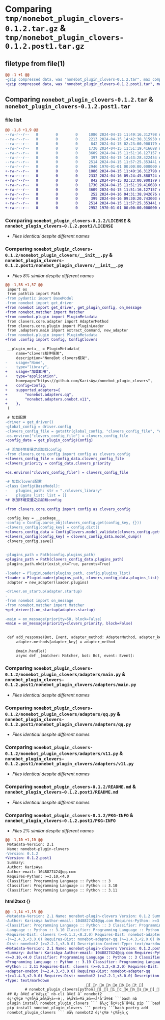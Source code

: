 # Comparing `tmp/nonebot_plugin_clovers-0.1.2.tar.gz` & `tmp/nonebot_plugin_clovers-0.1.2.post1.tar.gz`

## filetype from file(1)

```diff
@@ -1 +1 @@
-gzip compressed data, was "nonebot_plugin_clovers-0.1.2.tar", max compression
+gzip compressed data, was "nonebot_plugin_clovers-0.1.2.post1.tar", max compression
```

## Comparing `nonebot_plugin_clovers-0.1.2.tar` & `nonebot_plugin_clovers-0.1.2.post1.tar`

### file list

```diff
@@ -1,8 +1,9 @@
--rw-r--r--   0        0        0     1086 2024-04-15 11:49:16.312798 nonebot_plugin_clovers-0.1.2/LICENSE
--rw-r--r--   0        0        0     2213 2024-04-15 14:42:38.315950 nonebot_plugin_clovers-0.1.2/nonebot_plugin_clovers/__init__.py
--rw-r--r--   0        0        0      842 2024-04-15 02:23:00.900179 nonebot_plugin_clovers-0.1.2/nonebot_plugin_clovers/adapters/main.py
--rw-r--r--   0        0        0     1730 2024-04-15 11:51:19.416688 nonebot_plugin_clovers-0.1.2/nonebot_plugin_clovers/adapters/qq.py
--rw-r--r--   0        0        0     3609 2024-04-15 11:51:16.127157 nonebot_plugin_clovers-0.1.2/nonebot_plugin_clovers/adapters/v11.py
--rw-r--r--   0        0        0      397 2024-04-15 14:43:28.422454 nonebot_plugin_clovers-0.1.2/pyproject.toml
--rw-r--r--   0        0        0     2514 2024-04-15 11:57:25.353441 nonebot_plugin_clovers-0.1.2/README.md
--rw-r--r--   0        0        0     2946 1970-01-01 00:00:00.000000 nonebot_plugin_clovers-0.1.2/PKG-INFO
+-rw-r--r--   0        0        0     1086 2024-04-15 11:49:16.312798 nonebot_plugin_clovers-0.1.2.post1/LICENSE
+-rw-r--r--   0        0        0     2332 2024-04-16 09:24:45.888724 nonebot_plugin_clovers-0.1.2.post1/nonebot_plugin_clovers/__init__.py
+-rw-r--r--   0        0        0      842 2024-04-15 02:23:00.900179 nonebot_plugin_clovers-0.1.2.post1/nonebot_plugin_clovers/adapters/main.py
+-rw-r--r--   0        0        0     1730 2024-04-15 11:51:19.416688 nonebot_plugin_clovers-0.1.2.post1/nonebot_plugin_clovers/adapters/qq.py
+-rw-r--r--   0        0        0     3609 2024-04-15 11:51:16.127157 nonebot_plugin_clovers-0.1.2.post1/nonebot_plugin_clovers/adapters/v11.py
+-rw-r--r--   0        0        0      252 2024-04-16 04:31:38.942676 nonebot_plugin_clovers-0.1.2.post1/nonebot_plugin_clovers/config.py
+-rw-r--r--   0        0        0      399 2024-04-16 09:30:20.743003 nonebot_plugin_clovers-0.1.2.post1/pyproject.toml
+-rw-r--r--   0        0        0     2514 2024-04-15 11:57:25.353441 nonebot_plugin_clovers-0.1.2.post1/README.md
+-rw-r--r--   0        0        0     2952 1970-01-01 00:00:00.000000 nonebot_plugin_clovers-0.1.2.post1/PKG-INFO
```

### Comparing `nonebot_plugin_clovers-0.1.2/LICENSE` & `nonebot_plugin_clovers-0.1.2.post1/LICENSE`

 * *Files identical despite different names*

### Comparing `nonebot_plugin_clovers-0.1.2/nonebot_plugin_clovers/__init__.py` & `nonebot_plugin_clovers-0.1.2.post1/nonebot_plugin_clovers/__init__.py`

 * *Files 8% similar despite different names*

```diff
@@ -1,58 +1,57 @@
 import os
 from pathlib import Path
-from pydantic import BaseModel
-from nonebot import get_driver
+from nonebot import get_driver, get_plugin_config, on_message
+from nonebot.matcher import Matcher
+from nonebot.plugin import PluginMetadata
 from clovers.core.adapter import AdapterMethod
 from clovers.core.plugin import PluginLoader
 from .adapters.main import extract_command, new_adapter
-from nonebot.plugin import PluginMetadata
+from .config import Config, ConfigClovers
 
 __plugin_meta__ = PluginMetadata(
     name="clovers插件框架",
     description="NoneBot clovers框架",
-    usage="None",
-    type="library",
+    usage="加载即用",
+    type="application",
     homepage="https://github.com/KarisAya/nonebot_plugin_clovers",
+    config=Config,
+    supported_adapters={
+        "nonebot.adapters.qq",
+        "nonebot.adapters.onebot.v11",
+    },
 )
 
 # 加载配置
-driver = get_driver()
-global_config = driver.config
-clovers_config_file = getattr(global_config, "clovers_config_file", "clovers.toml")
-os.environ["clovers_config_file"] = clovers_config_file
+config_data = get_plugin_config(Config)
 
-# 添加环境变量之后加载config
-from clovers.core.config import config as clovers_config
+clovers_config_file = config_data.clovers_config_file
+clovers_priority = config_data.clovers_priority
 
+os.environ["clovers_config_file"] = clovers_config_file
 
-# 加载clovers配置
-class Config(BaseModel):
-    plugins_path: str = "./clovers_library"
-    plugins_list: list = []
+# 添加环境变量之后加载config
 
+from clovers.core.config import config as clovers_config
 
 config_key = __package__
-config = Config.parse_obj(clovers_config.get(config_key, {}))
-clovers_config[config_key] = config.dict()
+clovers_config_data = ConfigClovers.model_validate(clovers_config.get(config_key, {}))
+clovers_config[config_key] = clovers_config_data.model_dump()
 clovers_config.save()
 
 
-plugins_path = Path(config.plugins_path)
+plugins_path = Path(clovers_config_data.plugins_path)
 plugins_path.mkdir(exist_ok=True, parents=True)
 
-loader = PluginLoader(plugins_path, config.plugins_list)
+loader = PluginLoader(plugins_path, clovers_config_data.plugins_list)
 adapter = new_adapter(loader.plugins)
 
-driver.on_startup(adapter.startup)
-
-from nonebot import on_message
-from nonebot.matcher import Matcher
+get_driver().on_startup(adapter.startup)
 
-main = on_message(priority=50, block=False)
+main = on_message(priority=clovers_priority, block=False)
 
 
 def add_response(Bot, Event, adapter_method: AdapterMethod, adapter_key: str):
     adapter.methods[adapter_key] = adapter_method
 
     @main.handle()
     async def _(matcher: Matcher, bot: Bot, event: Event):
```

### Comparing `nonebot_plugin_clovers-0.1.2/nonebot_plugin_clovers/adapters/main.py` & `nonebot_plugin_clovers-0.1.2.post1/nonebot_plugin_clovers/adapters/main.py`

 * *Files identical despite different names*

### Comparing `nonebot_plugin_clovers-0.1.2/nonebot_plugin_clovers/adapters/qq.py` & `nonebot_plugin_clovers-0.1.2.post1/nonebot_plugin_clovers/adapters/qq.py`

 * *Files identical despite different names*

### Comparing `nonebot_plugin_clovers-0.1.2/nonebot_plugin_clovers/adapters/v11.py` & `nonebot_plugin_clovers-0.1.2.post1/nonebot_plugin_clovers/adapters/v11.py`

 * *Files identical despite different names*

### Comparing `nonebot_plugin_clovers-0.1.2/README.md` & `nonebot_plugin_clovers-0.1.2.post1/README.md`

 * *Files identical despite different names*

### Comparing `nonebot_plugin_clovers-0.1.2/PKG-INFO` & `nonebot_plugin_clovers-0.1.2.post1/PKG-INFO`

 * *Files 2% similar despite different names*

```diff
@@ -1,10 +1,10 @@
 Metadata-Version: 2.1
 Name: nonebot-plugin-clovers
-Version: 0.1.2
+Version: 0.1.2.post1
 Summary: 
 Author: KarisAya
 Author-email: 1048827424@qq.com
 Requires-Python: >=3.10,<4.0
 Classifier: Programming Language :: Python :: 3
 Classifier: Programming Language :: Python :: 3.10
 Classifier: Programming Language :: Python :: 3.11
```

#### html2text {}

```diff
@@ -1,14 +1,15 @@
-Metadata-Version: 2.1 Name: nonebot-plugin-clovers Version: 0.1.2 Summary:
-Author: KarisAya Author-email: 1048827424@qq.com Requires-Python: >=3.10,<4.0
-Classifier: Programming Language :: Python :: 3 Classifier: Programming
-Language :: Python :: 3.10 Classifier: Programming Language :: Python :: 3.11
-Requires-Dist: clovers (>=0.1.2,<0.2.0) Requires-Dist: nonebot-adapter-onebot
-(>=2.4.3,<3.0.0) Requires-Dist: nonebot-adapter-qq (>=1.4.3,<2.0.0) Requires-
-Dist: nonebot2 (>=2.2.1,<3.0.0) Description-Content-Type: text/markdown
+Metadata-Version: 2.1 Name: nonebot-plugin-clovers Version: 0.1.2.post1
+Summary: Author: KarisAya Author-email: 1048827424@qq.com Requires-Python:
+>=3.10,<4.0 Classifier: Programming Language :: Python :: 3 Classifier:
+Programming Language :: Python :: 3.10 Classifier: Programming Language ::
+Python :: 3.11 Requires-Dist: clovers (>=0.1.2,<0.2.0) Requires-Dist: nonebot-
+adapter-onebot (>=2.4.3,<3.0.0) Requires-Dist: nonebot-adapter-qq
+(>=1.4.3,<2.0.0) Requires-Dist: nonebot2 (>=2.2.1,<3.0.0) Description-Content-
+Type: text/markdown
                                    _[_n_o_n_e_b_o_t_]
         # nonebot_plugin_clovers[python]_[_l_i_c_e_n_s_e_]_[_p_y_p_i_]_[_p_y_p_i_ _d_o_w_n_l_o_a_d_]
 ## ð¿ å®è£ æ¨èä½¿ç¨ nb-cli å®è£ å¨ nonebot2
 é¡¹ç®çæ ¹ç®å½ä¸æå¼å½ä»¤è¡, è¾å¥ä»¥ä¸æä»¤å³å¯å®è£ ```bash nb
 plugin install nonebot_plugin_clovers ``` ä½¿ç¨åç®¡çå¨å®è£ pip ```bash
 pip install nonebot_plugin_clovers ``` poetry ```bash poetry add
 nonebot_plugin_clovers ``` æå¼ nonebot2 é¡¹ç®æ ¹ç®å½ä¸ç
```

